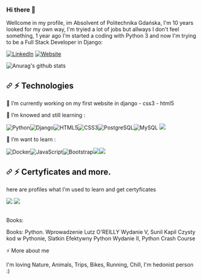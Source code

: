 ### Hi there 👋

<p>Wellcome in my profile, im Absolvent of Politechnika Gdańska, I'm 10 years looked for my own way, I'm tryied a lot of jobs but allways I don't feel something, 1 year ago I'm started a coding with Python 3 and now I'm trying to be a Full Stack Developer in Django:</p>
<div>
<a href = "https://www.linkedin.com/in/radoslaw-krzyzagorski/"><img src="https://camo.githubusercontent.com/a493f6833f99fb3c85788d6d9305e6b7a42b838e5ee5d138fd9a8214a7e77472/68747470733a2f2f696d672e736869656c64732e696f2f62616467652f6c696e6b6564696e2d2532333030373742352e7376673f267374796c653d666f722d7468652d6261646765266c6f676f3d6c696e6b6564696e266c6f676f436f6c6f723d7768697465" alt="LinkedIn" data-canonical-src="https://img.shields.io/badge/linkedin-%230077B5.svg?&amp;style=for-the-badge&amp;logo=linkedin&amp;logoColor=white"></a>
<a href = "https://www.linkedin.com/in/radoslaw-krzyzagorski/"><img alt="Website" src="https://camo.githubusercontent.com/2e85f4092a79332d3564d80d433912facaba7f04d42435145ba36ecd14a90640/68747470733a2f2f696d672e736869656c64732e696f2f776562736974653f7374796c653d666f722d7468652d62616467652675705f6d6573736167653d706f7274666f6c696f2675726c3d687474707325334125324625324652756265656e767a2e636f6d253246" data-canonical-src="https://img.shields.io/website?style=for-the-badge&amp;up_message=portfolio&amp;url=https%3A%2F%2FRubeenvz.com%2F"></a>
</div>

![Anurag's github stats](https://github-readme-stats.vercel.app/api?username=Krzyzaku21&show_icons=true&theme=dracula)

<h2><a id="user-content--technologies" class="anchor" aria-hidden="true" href="#-technologies"><svg class="octicon octicon-link" viewBox="0 0 16 16" version="1.1" width="16" height="16" aria-hidden="true">
      <path fill-rule="evenodd" d="M7.775 3.275a.75.75 0 001.06 1.06l1.25-1.25a2 2 0 112.83 2.83l-2.5 2.5a2 2 0 01-2.83 0 .75.75 0 00-1.06 1.06 3.5 3.5 0 004.95 0l2.5-2.5a3.5 3.5 0 00-4.95-4.95l-1.25 1.25zm-4.69 9.64a2 2 0 010-2.83l2.5-2.5a2 2 0 012.83 0 .75.75 0 001.06-1.06 3.5 3.5 0 00-4.95 0l-2.5 2.5a3.5 3.5 0 004.95 4.95l1.25-1.25a.75.75 0 00-1.06-1.06l-1.25 1.25a2 2 0 01-2.83 0z"></path>
    </svg></a>
  <g-emoji class="g-emoji" alias="zap" fallback-src="https://github.githubassets.com/images/icons/emoji/unicode/26a1.png">⚡</g-emoji> Technologies
</h2>

<p>🔭 I’m currently working on my first website in django - css3 - html5</p>

<p>🌱 I’m knowed and still learning :</p>
<span>
<img src="https://camo.githubusercontent.com/46c8c0fbc93a42748b59034d261e470c55b2139dc293e599241ac3ad1d4214a6/68747470733a2f2f696d672e736869656c64732e696f2f62616467652f2d507974686f6e2d626c61636b3f7374796c653d666c61742d737175617265266c6f676f3d707974686f6e" alt="Python" data-canonical-src="https://img.shields.io/badge/-Python-black?style=flat-square&amp;logo=python"><img src="https://camo.githubusercontent.com/ed1038b6de5f3cc0f49cd8898505fc5512dd5773723eb41d707bdd274940bed1/68747470733a2f2f696d672e736869656c64732e696f2f62616467652f2d446a616e676f2d626c61636b3f7374796c653d666c61742d737175617265266c6f676f3d646a616e676f" alt="Django" data-canonical-src="https://img.shields.io/badge/-Django-black?style=flat-square&amp;logo=django"><img src="https://camo.githubusercontent.com/0c3a16a22ae058cfe38a06dc9ea16404cf006409262f547c9ccfa3ec8b30f71e/68747470733a2f2f696d672e736869656c64732e696f2f62616467652f2d48544d4c352d4533344632363f7374796c653d666c61742d737175617265266c6f676f3d68746d6c35266c6f676f436f6c6f723d7768697465" alt="HTML5" data-canonical-src="https://img.shields.io/badge/-HTML5-E34F26?style=flat-square&amp;logo=html5&amp;logoColor=white"><img src="https://camo.githubusercontent.com/2435c2a64789b8a71c701a1a593b4a6e6869789bfb0626e515dc2a6b6dffa6c5/68747470733a2f2f696d672e736869656c64732e696f2f62616467652f2d435353332d3135373242363f7374796c653d666c61742d737175617265266c6f676f3d63737333" alt="CSS3" data-canonical-src="https://img.shields.io/badge/-CSS3-1572B6?style=flat-square&amp;logo=css3"><img src="https://camo.githubusercontent.com/e859f4eaf073be7ddd410f8ddc30b523d93575173435a5a5c06a4951996a785a/68747470733a2f2f696d672e736869656c64732e696f2f62616467652f2d506f737467726573716c2d626c61636b3f7374796c653d666c61742d737175617265266c6f676f3d706f737467726573716c" alt="PostgreSQL" data-canonical-src="https://img.shields.io/badge/-Postgresql-black?style=flat-square&amp;logo=postgresql"><img src="https://camo.githubusercontent.com/1a085b81c0ac63ef70d22ee1a67560c1bdd5c42038ba20d129d89e7de5603953/68747470733a2f2f696d672e736869656c64732e696f2f62616467652f2d4d7953514c2d626c61636b3f7374796c653d666c61742d737175617265266c6f676f3d6d7973716c" alt="MySQL" data-canonical-src="https://img.shields.io/badge/-MySQL-black?style=flat-square&amp;logo=mysql">
<img src="https://img.shields.io/badge/-MongoDB-darkgreen?style=flat-square&amp;logo=mongodb%22"></span>

<p>🌱 I’m want to learn :</p>
<span><img src="https://camo.githubusercontent.com/ca156fae6f17c9d7cafb8405da6793562780d051199be9460fc52d0f46ce7cdd/68747470733a2f2f696d672e736869656c64732e696f2f62616467652f2d446f636b65722d626c61636b3f7374796c653d666c61742d737175617265266c6f676f3d646f636b6572" alt="Docker" data-canonical-src="https://img.shields.io/badge/-Docker-black?style=flat-square&amp;logo=docker"><img src="https://camo.githubusercontent.com/cf1a0ef083a2372d7f66b4691d5d25bfd8c098f42871e8da90edb1f32ed187c4/68747470733a2f2f696d672e736869656c64732e696f2f62616467652f2d4a6176615363726970742d626c61636b3f7374796c653d666c61742d737175617265266c6f676f3d6a617661736372697074" alt="JavaScript" data-canonical-src="https://img.shields.io/badge/-JavaScript-black?style=flat-square&amp;logo=javascript"><img src="https://camo.githubusercontent.com/e56d586bf373ad33a4e8c7101246d54d5edc0fb52b87d309b899ce4818bd6086/68747470733a2f2f696d672e736869656c64732e696f2f62616467652f2d426f6f7473747261702d3536334437433f7374796c653d666c61742d737175617265266c6f676f3d626f6f747374726170" alt="Bootstrap" data-canonical-src="https://img.shields.io/badge/-Bootstrap-563D7C?style=flat-square&amp;logo=bootstrap"><img src="https://img.shields.io/badge/-LESS-red?style=flat-square&amp;logo=less%22"><img src="https://img.shields.io/badge/-SCSS-violet?style=flat-square&amp;logo=SCSS%22"></span>

<h2><a id="user-content--technologies" class="anchor" aria-hidden="true" href="#-technologies"><svg class="octicon octicon-link" viewBox="0 0 16 16" version="1.1" width="16" height="16" aria-hidden="true">
      <path fill-rule="evenodd" d="M7.775 3.275a.75.75 0 001.06 1.06l1.25-1.25a2 2 0 112.83 2.83l-2.5 2.5a2 2 0 01-2.83 0 .75.75 0 00-1.06 1.06 3.5 3.5 0 004.95 0l2.5-2.5a3.5 3.5 0 00-4.95-4.95l-1.25 1.25zm-4.69 9.64a2 2 0 010-2.83l2.5-2.5a2 2 0 012.83 0 .75.75 0 001.06-1.06 3.5 3.5 0 00-4.95 0l-2.5 2.5a3.5 3.5 0 004.95 4.95l1.25-1.25a.75.75 0 00-1.06-1.06l-1.25 1.25a2 2 0 01-2.83 0z"></path>
    </svg></a>
  <g-emoji class="g-emoji" alias="zap" fallback-src="https://github.githubassets.com/images/icons/emoji/unicode/26a1.png">⚡</g-emoji> Certyficates and more.
</h2>

<span>
  <p>here are profiles what I'm used to learn and get certyficates</p>
  <a href="https://platforma.strefakursow.pl/platforma/certyfikaty"><img src="https://platforma.strefakursow.pl/assets/images/logo-header.svg"></a>
  <a href="https://www.sololearn.com/Profile/19068692/"><img src="https://upload.wikimedia.org/wikipedia/commons/5/53/SoloLearn_logo.svg"></a>
  </br>
  </br>
  <p>Books:</p>
  <p>Books: Python. Wprowadzenie Lutz O'REILLY Wydanie V, Sunil Kapil Czysty kod w Pythonie, Slatkin Efektywny Python Wydanie II, Python Crash Course </p>
<p>⚡ More about me</p>
<p> I'm loving Nature, Animals, Trips, Bikes, Running, Chill, I'm hedonist person :)</p>



